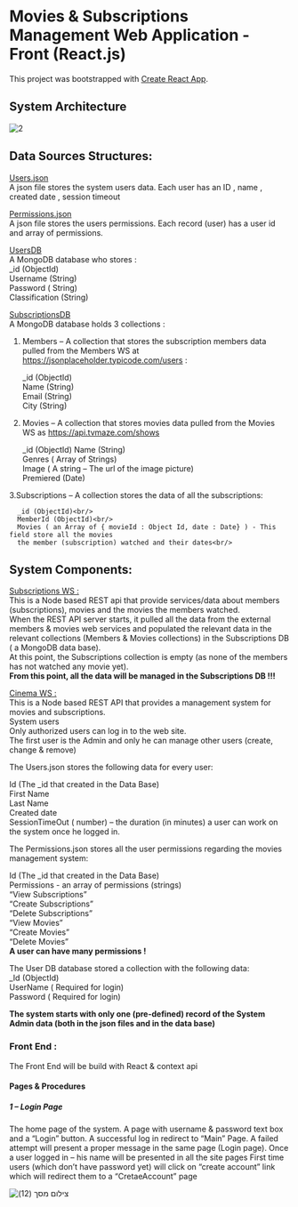 # Movies & Subscriptions Management Web Application - Front (React.js)





This project was bootstrapped with [Create React App](https://github.com/facebook/create-react-app).

## System Architecture

![2](https://user-images.githubusercontent.com/41838762/214542500-ae643b80-284c-44ad-b7a7-f46088482225.png)

## Data Sources Structures:

<ins>Users.json</ins><br/>
A json file stores the system users data. Each user has an ID , name , created date , session timeout

<ins>Permissions.json</ins><br/>
A json file stores the users permissions. Each record (user) has a user id and array of permissions.


<ins>UsersDB</ins><br/>
A MongoDB database who stores :<br/>
     _id (ObjectId)<br/>
    Username (String)<br/>
    Password ( String)<br/>
    Classification (String)<br/>

<ins>SubscriptionsDB</ins><br/>
A MongoDB database holds 3 collections :
1. Members – A collection that stores the subscription members data pulled from the
Members WS at https://jsonplaceholder.typicode.com/users :

    _id (ObjectId)<br/>
    Name (String)<br/>
    Email (String)<br/>
    City (String)<br/>
    
2. Movies – A collection that stores movies data pulled from the Movies WS as
https://api.tvmaze.com/shows

     _id (ObjectId)
     Name (String)<br/>
     Genres ( Array of Strings) <br/>
     Image ( A string – The url of the image picture)<br/>
     Premiered (Date)<br/>
     
     
3.Subscriptions – A collection stores the data of all the subscriptions:<br/>

      _id (ObjectId)<br/>
      MemberId (ObjectId)<br/>
      Movies ( an Array of { movieId : Object Id, date : Date} ) - This field store all the movies
      the member (subscription) watched and their dates<br/>

## System Components:

<ins>Subscriptions WS : </ins><br/>
This is a Node based REST api that provide services/data about members (subscriptions), movies and the
movies the members watched.<br/>
When the REST API server starts, it pulled all the data from the external members & movies web services
and populated the relevant data in the relevant collections (Members & Movies collections) in the
Subscriptions DB ( a MongoDB data base).<br/>
At this point, the Subscriptions collection is empty (as none of the members has not watched any movie
yet).<br/>
<b>From this point, all the data will be managed in the Subscriptions DB !!!</b><br/>



<ins>Cinema WS : </ins><br/>
This is a Node based REST API that provides a management system for movies and subscriptions.<br/>
System users<br/>
Only authorized users can log in to the web site.<br/>
The first user is the Admin and only he can manage other users (create, change & remove)<br/>

The Users.json stores the following data for every user:<br/>

   Id (The _id that created in the Data Base)<br/>
   First Name <br/>
   Last Name<br/>
   Created date<br/>
   SessionTimeOut ( number) – the duration (in minutes) a user can work on the system
   once he logged in.
   
   
The Permissions.json stores all the user permissions regarding the movies management system:<br/>

  Id (The _id that created in the Data Base)<br/>
  Permissions - an array of permissions (strings)<br/>
      “View Subscriptions”<br/>
      “Create Subscriptions”<br/>
      “Delete Subscriptions”<br/>
      “View Movies”<br/>
      “Create Movies”<br/>
      “Delete Movies”<br/>
<b>A user can have many permissions !</b><br/>


The User DB database stored a collection with the following data:<br/>
   _Id (ObjectId)<br/>
   UserName ( Required for login)<br/>
   Password ( Required for login)<br/>
   
<b>The system starts with only one (pre-defined) record of the
System Admin data (both in the json files and in the data base)</b>

### Front End : 

The Front End will be build with React & context api

#### Pages & Procedures


##### 1 – Login Page
The home page of the system. A page with username & password text box and a “Login” button. A
successful log in redirect to “Main” Page. A failed attempt will present a proper message in the same
page (Login page).
Once a user logged in – his name will be presented in all the site pages
First time users (which don’t have password yet) will click on “create account” link which will redirect
them to a “CretaeAccount” page

![‏‏צילום מסך (12)](https://user-images.githubusercontent.com/41838762/214557359-89f4b031-4b02-4f2b-91ed-a395fa7a8ca0.png)

